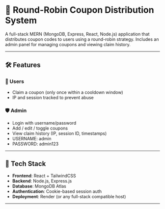 # 🎁 Round-Robin Coupon Distribution System

A full-stack MERN (MongoDB, Express, React, Node.js) application that distributes coupon codes to users using a round-robin strategy. Includes an admin panel for managing coupons and viewing claim history.

---

## 🛠️ Features

### 👤 Users
- Claim a coupon (only once within a cooldown window)
- IP and session tracked to prevent abuse

### 🛡️ Admin
- Login with username/password
- Add / edit / toggle coupons
- View claim history (IP, session ID, timestamps)
- USERNAME: admin
- PASSWORD: admin123

---

## 🧱 Tech Stack

- **Frontend**: React + TailwindCSS
- **Backend**: Node.js, Express.js
- **Database**: MongoDB Atlas
- **Authentication**: Cookie-based session auth
- **Deployment**: Render (or any full-stack compatible host)

---


